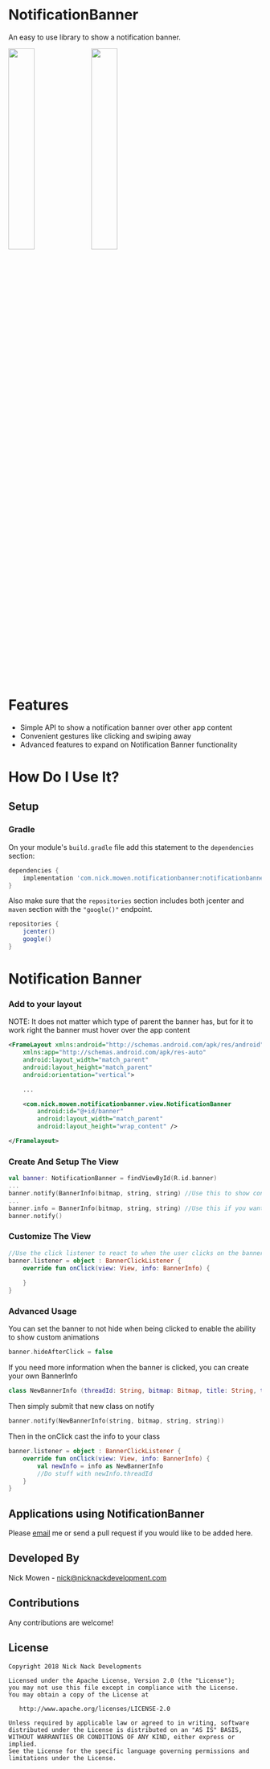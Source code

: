 # NotificationBanner
An easy to use library to show a notification banner.

<img src="/sample_layout.png" width="32%"> <img src="/sample_banner.png" width="32%">

# Features

* Simple API to show a notification banner over other app content
* Convenient gestures like clicking and swiping away
* Advanced features to expand on Notification Banner functionality

# How Do I Use It?

## Setup

### Gradle

On your module's `build.gradle` file add this statement to the `dependencies` section:

```groovy
dependencies {
    implementation 'com.nick.mowen.notificationbanner:notificationbanner:1.0.2'
}
```

Also make sure that the `repositories` section includes both jcenter and `maven` section with the `"google()"` endpoint. 

```groovy
repositories {
    jcenter()
    google()
}
```

# Notification Banner

### Add to your layout

NOTE: It does not matter which type of parent the banner has, but for it to work right the banner must hover over the app content

```xml
<FrameLayout xmlns:android="http://schemas.android.com/apk/res/android"
    xmlns:app="http://schemas.android.com/apk/res-auto"
    android:layout_width="match_parent"
    android:layout_height="match_parent"
    android:orientation="vertical">

    ...

    <com.nick.mowen.notificationbanner.view.NotificationBanner
        android:id="@+id/banner"
        android:layout_width="match_parent"
        android:layout_height="wrap_content" />

</Framelayout>
```

### Create And Setup The View

```kotlin
val banner: NotificationBanner = findViewById(R.id.banner)
...
banner.notify(BannerInfo(bitmap, string, string) //Use this to show content immediately
...
banner.info = BannerInfo(bitmap, string, string) //Use this if you want to set data and notify later
banner.notify()
```

### Customize The View

```kotlin
//Use the click listener to react to when the user clicks on the banner
banner.listener = object : BannerClickListener {
    override fun onClick(view: View, info: BannerInfo) {
                
    }
}
```

### Advanced Usage

You can set the banner to not hide when being clicked to enable the ability to show custom animations
```kotlin
banner.hideAfterClick = false
```

If you need more information when the banner is clicked, you can create your own BannerInfo

```kotlin
class NewBannerInfo (threadId: String, bitmap: Bitmap, title: String, text: String) : BannerInfo(bitmap, title, text)
```
Then simply submit that new class on notify
```kotlin
banner.notify(NewBannerInfo(string, bitmap, string, string))
```
Then in the onClick cast the info to your class
```kotlin
banner.listener = object : BannerClickListener {
    override fun onClick(view: View, info: BannerInfo) {
        val newInfo = info as NewBannerInfo
        //Do stuff with newInfo.threadId
    }
}
```

Applications using NotificationBanner
---

Please [email](mailto:nick@nicknackdevelopment.com) me or send a pull request if you would like to be added here.

Developed By
---
Nick Mowen - <nick@nicknackdevelopment.com>

Contributions
-------

Any contributions are welcome!

License
---

    Copyright 2018 Nick Nack Developments

    Licensed under the Apache License, Version 2.0 (the "License");
    you may not use this file except in compliance with the License.
    You may obtain a copy of the License at

       http://www.apache.org/licenses/LICENSE-2.0

    Unless required by applicable law or agreed to in writing, software
    distributed under the License is distributed on an "AS IS" BASIS,
    WITHOUT WARRANTIES OR CONDITIONS OF ANY KIND, either express or implied.
    See the License for the specific language governing permissions and
    limitations under the License.
